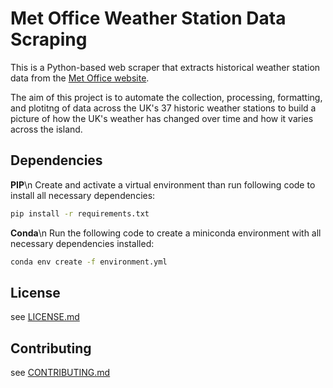 # Met Office Weather Station Data Scraping
This is a Python-based web scraper that extracts historical weather station data from the [Met Office website](https://www.metoffice.gov.uk/research/climate/maps-and-data/historic-station-data).

The aim of this project is to automate the collection, processing, formatting, and plotitng of data across the UK's 37 historic weather stations to build a picture of how the UK's weather has changed over time and how it varies across the island.

## Dependencies
**PIP**\n
Create and activate a virtual environment than run following code to install
all necessary dependencies:
```bash
pip install -r requirements.txt
```

**Conda**\n
Run the following code to create a miniconda environment with all necessary
dependencies installed:
```bash
conda env create -f environment.yml
```

## License
see [LICENSE.md](LICENSE.md)

## Contributing
see [CONTRIBUTING.md](CONTRIBUTING.md)
